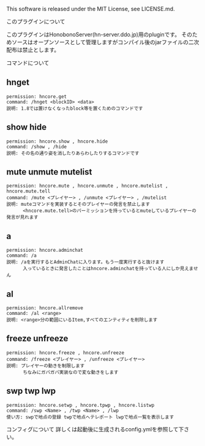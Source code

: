 This software is released under the MIT License, see LICENSE.md.

このプラグインについて

このプラグインはHonobonoServer(hn-server.ddo.jp)用のpluginです。
そのためソースはオープンソースとして管理しますがコンパイル後のjarファイルの二次配布は禁止とします。

コマンドについて

hnget
-
	permission: hncore.get
	command: /hnget <blockID> <data>
	説明: 1.8では置けなくなったblock等を置くためのコマンドです

show hide
-
	permission: hncore.show , hncore.hide
	command: /show , /hide
	説明: その名の通り姿を消したりあらわしたりするコマンドです

mute unmute mutelist
-
	permission: hncore.mute , hncore.unmute , hncore.mutelist , hncore.mute.tell
	command: /mute <プレイヤー> , /unmute <プレイヤー> , /mutelist
	説明: muteコマンドを実装するとそのプレイヤーの発言を禁止します
		  <hncore.mute.tell>のパーミッションを持っているとmuteしているプレイヤーの発言が見れます

a
-
	permission: hncore.adminchat
	command: /a
	説明: /aを実行するとAdminChatに入ります。もう一度実行すると抜けます
		  入っているときに発言したことはhncore.adminchatを持っている人にしか見えません

al
-
	permission: hncore.allremove
	command: /al <range>
	説明: <range>分の範囲にいるItem,すべてのエンティティを削除します

freeze unfreeze
-
	permission: hncore.freeze , hncore.unfreeze
	command: /freeze <プレイヤー> , /unfreeze <プレイヤー>
	説明: プレイヤーの動きを制限します
		  ちなみにガバガバ実装なので変な動きをします
swp twp lwp
-
	permission: hncore.setwp , hncore.tpwp , hncore.listwp
	command: /swp <Name> , /twp <Name> , /lwp
	使い方: swpで地点の登録 twpで地点へテレポート lwpで地点一覧を表示します

コンフィグについて
	詳しくは起動後に生成されるconfig.ymlを参照して下さい。
